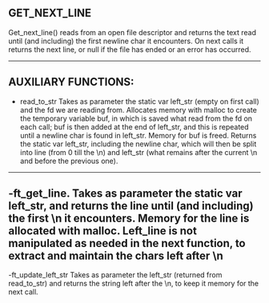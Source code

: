 GET_NEXT_LINE
---------------

Get_next_line() reads from an open file descriptor and returns the text read 
until (and including) the first newline char it encounters. On next calls it 
returns the next line, or null if the file has ended or an error has occurred.

---------------
AUXILIARY FUNCTIONS:
---------------
- read_to_str
Takes as parameter the static var left_str (empty on first call) and the fd we
are reading from. Allocates memory with malloc to create the temporary variable
buf, in which is saved what read from the fd on each call; buf is then added 
at the end of left_str, and this is repeated until a newline char is found in
left_str. Memory for buf is freed. 
Returns the static var left_str, including the newline char, which will then 
be split into line (from 0 till the \n) and left_str (what remains after
the current \n and before the previous one).
---------------
-ft_get_line.
Takes as parameter the static var left_str, and returns the line until (and
including) the first \n it encounters.
Memory for the line is allocated with malloc. Left_line is not manipulated as
needed in the next function, to extract and maintain the chars left after \n
---------------
-ft_update_left_str
Takes as parameter the left_str (returned from read_to_str) and returns the 
string left after the \n, to keep it memory for the next call.
